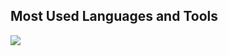 ##   Most Used Languages and Tools
<a href="https://skillicons.dev">
	<img align="center" src="https://skillicons.dev/icons?i=python,cs,unity,dotnet,bash,git,vscode,linux" />
</a>

<p align="left">
	<img alt="" src="https://github-readme-stats.vercel.app/api?username=Spilios06&theme=tokyonight&show_icons=true">
</p>
